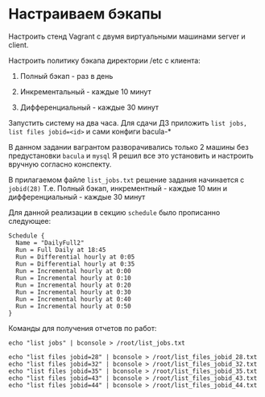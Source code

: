 # Настраиваем бэкапы

Настроить стенд Vagrant с двумя виртуальными машинами server и client.

Настроить политику бэкапа директории /etc с клиента:

1) Полный бэкап - раз в день

2) Инкрементальный - каждые 10 минут

3) Дифференциальный - каждые 30 минут

Запустить систему на два часа. Для сдачи ДЗ приложить `list jobs, list files jobid=<id>` и сами конфиги bacula-*

В данном задании вагрантом разворачивались только 2 машины без предустановки `bacula` и `mysql` Я решил все это установить и настроить вручную согласно конспекту.

В прилагаемом файле `list_jobs.txt` решение задания начинается с `jobid(28)` Т.е. Полный бэкап, инкрементный - каждые 10 мин и дифференциальный - каждые 30 минут

Для данной реализации в секцию `schedule` было прописанно следующее: 

```
Schedule {
  Name = "DailyFull2"
  Run = Full Daily at 18:45
  Run = Differential hourly at 0:05
  Run = Differential hourly at 0:35
  Run = Incremental hourly at 0:00
  Run = Incremental hourly at 0:10
  Run = Incremental hourly at 0:20
  Run = Incremental hourly at 0:30
  Run = Incremental hourly at 0:40
  Run = Incremental hourly at 0:50  
}
```

Команды для получения отчетов по работ:

```
echo "list jobs" | bconsole > /root/list_jobs.txt

echo "list files jobid=28" | bconsole > /root/list_files_jobid_28.txt
echo "list files jobid=32" | bconsole > /root/list_files_jobid_32.txt
echo "list files jobid=35" | bconsole > /root/list_files_jobid_35.txt
echo "list files jobid=43" | bconsole > /root/list_files_jobid_43.txt
echo "list files jobid=44" | bconsole > /root/list_files_jobid_44.txt
```
